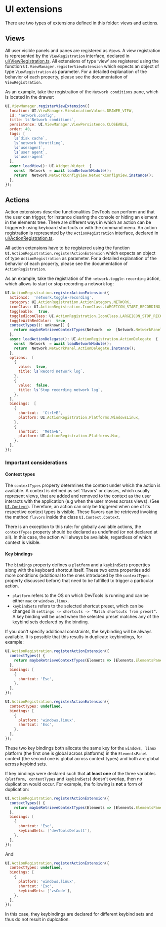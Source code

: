 # UI extensions

There are two types of extensions defined in this folder: views and actions.

## Views

All user visible panels and panes are registered as `View`s.
A view registration is represented by the `ViewRegistration` interface, declared in [ui/ViewRegistration.ts](./ViewRegistration.ts).
All extensions of type ‘view’ are registered using the function `UI.ViewManager.registerViewExtension` which expects an object of type `ViewRegistration` as parameter.
For a detailed explanation of the behavior of each property, please see the documentation of `ViewRegistration`.

As an example, take the registration of the `Network conditions` pane, which is located in the drawer:

```js
UI.ViewManager.registerViewExtension({
  location: UI.ViewManager.ViewLocationValues.DRAWER_VIEW,
  id: 'network.config',
  title: ls`Network conditions`,
  persistence: UI.ViewManager.ViewPersistence.CLOSEABLE,
  order: 40,
  tags: [
    ls`disk cache`,
    ls`network throttling`,
    ls`useragent`,
    ls`user agent`,
    ls`user-agent`
  ],
  async loadView(): UI.Widget.Widget  {
    const  Network  = await loadNetworkModule();
    return  Network.NetworkConfigView.NetworkConfigView.instance();
  },
});
```

## Actions
Action extensions describe functionalities DevTools can perform and that the user can trigger, for instance clearing the console or hiding an element in the elements tree.
There are different ways in which an action can be triggered: using keyboard shortcuts or with the command menu.
An action registration is represented by the `ActionRegistration` interface, declared in [ui/ActionRegistration.ts](./ActionRegistration.ts).

All action extensions  have to be registered using the function `UI.ActionRegistration.registerActionExtension` which expects an object of type `ActionRegistration` as parameter.
For a detailed explanation of the behavior of each property, please see the documentation of `ActionRegistration`.

As an example, take the registration of the  `network.toggle-recording` action, which allows to start or stop recording a network log:

```js
UI.ActionRegistration.registerActionExtension({
  actionId:  'network.toggle-recording',
  category: UI.ActionRegistration.ActionCategory.NETWORK,
  iconClass: UI.ActionRegistration.IconClass.LARGEICON_START_RECORDING,
  toggleable:  true,
  toggledIconClass: UI.ActionRegistration.IconClass.LARGEICON_STOP_RECORDING,
  toggleWithRedColor:  true,
  contextTypes(): unknown[] {
    return maybeRetrieveContextTypes(Network  =>  [Network.NetworkPanel.NetworkPanel]);
  },
  async loadActionDelegate(): UI.ActionRegistration.ActionDelegate  {
    const  Network  = await loadNetworkModule();
    return  Network.NetworkPanel.ActionDelegate.instance();
  },
  options:  [
    {
      value:  true,
      title: ls`Record network log`,
    },
    {
      value:  false,
      title: ls`Stop recording network log`,
    },
  ],
  bindings:  [
    {
      shortcut:  'Ctrl+E',
      platform: UI.ActionRegistration.Platforms.WindowsLinux,
    },
    {
      shortcut:  'Meta+E',
      platform: UI.ActionRegistration.Platforms.Mac,
    },
  ],
});
```

### Important considerations

#### Context types
The `contextTypes` property determines the context under which the action is available.
A context is defined as set 'flavors' or classes, which usually represent views, that are added and removed to the context as the user interacts with the application (e.g when the user moves across views).
(See [`UI.Context`](./Context.js)).
Therefore, an action can only be triggered when one of its respective context types is visible.
These flavors can be retrieved invoking the method `flavors` inside the class `UI.Context.Context`.

There is an exception to this rule: for globally available actions, the `contextTypes` property should be declared as undefined (or not declared at all).
In this case, the action will always be available, regardless of which context is visible.

#### Key bindings

The `bindings` property defines a `platform` and a `keybindSets` properties along with the keyboard shortcut itself.
These two extra properties add more conditions (additional to the ones introduced by the `contextTypes` property discussed before) that need to be fulfilled to trigger a particular action.

- `platform` refers to the OS on which DevTools is running and can be either `mac` or `windows,linux`.
- `keybindSets` refers to the selected shortcut preset, which can be changed in `settings -> shortcuts -> “Match shortcuts from preset”`.
A key binding will be used when the selected preset matches any of the keybind sets declared by the binding.

If you don't specify additional constraints, the keybinding will be always available.
It is possible that this results in duplicate keybindings, for example:

```js
UI.ActionRegistration.registerActionExtension({
  contextTypes() {
    return maybeRetrieveContextTypes(Elements => [Elements.ElementsPanel.ElementsPanel]);
  },
  bindings: [
    {
      shortcut: 'Esc',
    },
  ],
});

UI.ActionRegistration.registerActionExtension({
  contextTypes: undefined,
  bindings: [
    {
      platform: 'windows,linux',
      shortcut: 'Esc',
    },
  ],
});
```

These two key bindings both allocate the same key for the `windows, linux` platform (the first one is global across platforms) in the `ElementsPanel` context (the second one is global across context types) and both are global across keybind sets.

If key bindings were declared such that **at least one** of the three variables (`platform, contextTypes` and `keybindSets`) doesn't overlap, then no duplication would occur.
For example, the following is **not** a form of duplication:

```js
UI.ActionRegistration.registerActionExtension({
  contextTypes() {
    return maybeRetrieveContextTypes(Elements => [Elements.ElementsPanel.ElementsPanel]);
  },
  bindings: [
    {
      shortcut: 'Esc',
      keybindSets: ['devToolsDefault'],
    },
  ],
});
```
And
```js
UI.ActionRegistration.registerActionExtension({
  contextTypes: undefined,
  bindings: [
    {
      platform: 'windows,linux',
      shortcut: 'Esc',
      keybindSets: ['vsCode'],
    },
  ],
});
```
In this case, they keybindings are declared for different keybind sets and thus do not result in duplcation.

